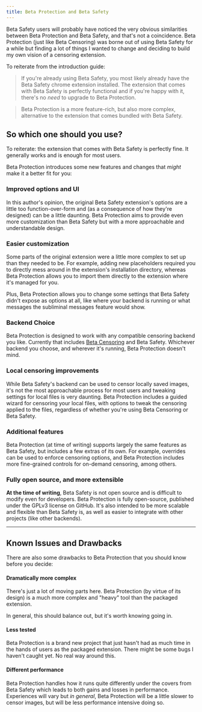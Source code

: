 ```yaml
---
title: Beta Protection and Beta Safety
---
```


Beta Safety users will probably have noticed the very obvious similarities between Beta Protection and Beta Safety, and that's not a coincidence. Beta Protection (just like Beta Censoring) was borne out of using Beta Safety for a while but finding a lot of things I wanted to change and deciding to build my own vision of a censoring extension.

To reiterate from the introduction guide: 

> If you're already using Beta Safety, you most likely already have the Beta Safety chrome extension installed. The extension that comes with Beta Safety is perfectly functional and if you're happy with it, there's no _need_ to upgrade to Beta Protection.

> Beta Protection is a more feature-rich, but also more complex, alternative to the extension that comes bundled with Beta Safety.


## So which one should you use?

To reiterate: the extension that comes with Beta Safety is perfectly fine. It generally works and is enough for most users.

Beta Protection introduces some new features and changes that _might_ make it a better fit for you:

### Improved options and UI

In this author's opinion, the original Beta Safety extension's options are a little too function-over-form and (as a consequence of how they're designed) can be a little daunting. Beta Protection aims to provide even more customization than Beta Safety but with a more approachable and understandable design.

### Easier customization

Some parts of the original extension were a little more complex to set up than they needed to be. For example, adding new placeholders required you to directly mess around in the extension's installation directory, whereas Beta Protection allows you to import them directly to the extension where it's managed for you.

Plus, Beta Protection allows you to change some settings that Beta Safety didn't expose as options at all, like where your backend is running or what messages the subliminal messages feature would show.

### Backend Choice

Beta Protection is designed to work with any compatible censoring backend you like. Currently that includes [Beta Censoring](https://silveredgold.github.io/beta-censoring/) and Beta Safety. Whichever backend you choose, and wherever it's running, Beta Protection doesn't mind.

### Local censoring improvements

While Beta Safety's backend can be used to censor locally saved images, it's not the most approachable process for most users and tweaking settings for local files is very daunting. Beta Protection includes a guided wizard for censoring your local files, with options to tweak the censoring applied to the files, regardless of whether you're using Beta Censoring or Beta Safety.

### Additional features

Beta Protection (at time of writing) supports largely the same features as Beta Safety, but includes a few extras of its own. For example, overrides can be used to enforce censoring options, and Beta Protection includes more fine-grained controls for on-demand censoring, among others.

### Fully open source, and more extensible

**At the time of writing**, Beta Safety is not open source and is difficult to modify even for developers. Beta Protection is fully open-source, published under the GPLv3 license on GitHub. It's also intended to be more scalable and flexible than Beta Safety is, as well as easier to integrate with other projects (like other backends).

---

## Known Issues and Drawbacks

There are also some drawbacks to Beta Protection that you should know before you decide:

#### Dramatically more complex

There's just a lot of moving parts here. Beta Protection (by virtue of its design) is a much more complex and "heavy" tool than the packaged extension.

In general, this should balance out, but it's worth knowing going in.

#### Less tested

Beta Protection is a brand new project that just hasn't had as much time in the hands of users as the packaged extension. There might be some bugs I haven't caught yet. No real way around this.

#### Different performance

Beta Protection handles how it runs quite differently under the covers from Beta Safety which leads to both gains and losses in performance. Experiences will vary but _in general_, Beta Protection will be a little slower to censor images, but will be less performance intensive doing so.

